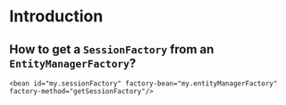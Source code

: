 # Introduction #
## How to get a `SessionFactory` from an `EntityManagerFactory`? ##
```
<bean id="my.sessionFactory" factory-bean="my.entityManagerFactory" factory-method="getSessionFactory"/>
```